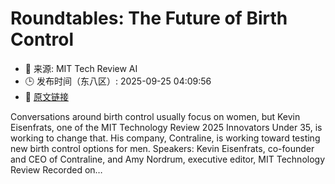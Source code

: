 # Roundtables: The Future of Birth Control
- 📅 来源: MIT Tech Review AI
- 🕒 发布时间（东八区）: 2025-09-25 04:09:56
- 🔗 [原文链接](https://www.technologyreview.com/2025/09/24/1124058/roundtables-the-future-of-birth-control/)

Conversations around birth control usually focus on women, but Kevin Eisenfrats, one of the MIT Technology Review 2025 Innovators Under 35, is working to change that. His company, Contraline, is working toward&#160;testing new birth control options for men. Speakers: Kevin Eisenfrats, co-founder and CEO of Contraline, and&#160;Amy Nordrum, executive editor, MIT Technology Review Recorded on&#8230;